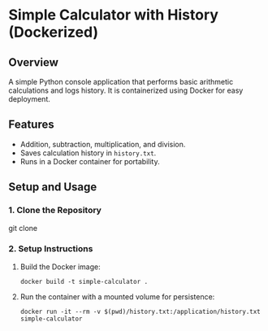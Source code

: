 # Simple Calculator with History (Dockerized)

## **Overview**
A simple Python console application that performs basic arithmetic calculations and logs history. It is containerized using Docker for easy deployment.

## **Features**
- Addition, subtraction, multiplication, and division.
- Saves calculation history in `history.txt`.
- Runs in a Docker container for portability.

## **Setup and Usage**

### **1. Clone the Repository**
git clone <repository-url>

### **2. Setup Instructions**
1. Build the Docker image:
   ```
   docker build -t simple-calculator .
   ```
2. Run the container with a mounted volume for persistence:
   ```
   docker run -it --rm -v $(pwd)/history.txt:/application/history.txt simple-calculator